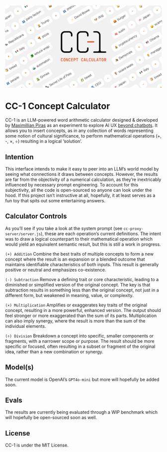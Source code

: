 ![Concept Calculator Banner](public/ogImage.png)

# CC-1 Concept Calculator
CC-1 is an LLM-powered word arithmetic calculator designed & developed by [Maximillian Piras](https://www.maximillian.nyc) as an experiment to explore AI UX [beyond chatbots](https://www.smashingmagazine.com/2024/02/designing-ai-beyond-conversational-interfaces/). It allows you to insert concepts, as in any collection of words representing some notion of cultural significance, to perform mathematical operations (+, -, ×, ÷) resulting in a logical ‘solution’. 

## Intention
This interface intends to make it easy to peer into an LLM’s world model by seeing what connections it draws between concepts. However, the results are far from the objectivity of a numerical calculation, as they’re inextricably influenced by necessary prompt engineering. To account for this subjectivity, all the code is open-sourced so anyone can look under the hood. If this project isn’t instructive at all, hopefully, it at least serves as a fun toy that spits out some entertaining answers.

## Calculator Controls
As you’ll see if you take a look at the system prompt (see `cc-proxy-server/server.js`), these are each operation’s current definitions. The intent was to draw a logical counterpart to their mathematical operation which would yield an equivalent semantic result, but this is still a work in progress.

`(+) Addition` Combine the best traits of multiple concepts to form a new concept where the result is an expansion or a blended outcome that maintains identifiable characteristics of both inputs. This result is generally positive or neutral and emphasizes co-existence. 

`(-) Subtraction` Remove a defining trait or core characteristic, leading to a diminished or simplified version of the original concept. The key is that subtraction results in something less than the original concept, not just in a different form, but weakened in meaning, value, or complexity. 

`(×) Multiplication` Amplifies or exaggerates key traits of the original concept, resulting in a more powerful, enhanced version. The output should feel stronger or more exaggerated than the sum of its parts. Multiplication can also imply synergy, where the result is more than the sum of the individual elements.

`(÷) Division` Breakdown a concept into specific, smaller components or fragments, with a narrower scope or purpose. The result should be more specific or focused, often resulting in a subset or fragment of the original idea, rather than a new combination or synergy.

## Model(s)
The current model is OpenAI’s `GPT4o-mini` but more will hopefully be added soon.

## Evals
The results are currently being evaluated through a WIP benchmark which will hopefully be open-sourced soon as well.

## License

CC-1 is under the MIT License.